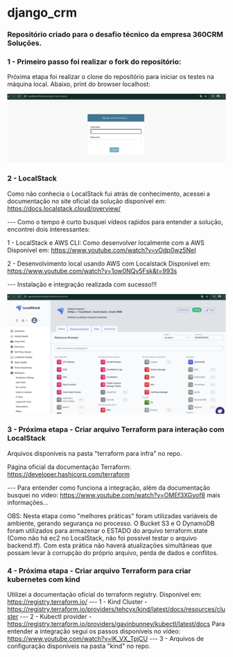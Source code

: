 ﻿# django_crm
### Repositório criado para o desafio técnico da empresa 360CRM Soluções.

### 1 - Primeiro passo foi realizar o fork do repositório:
Próxima etapa foi realizar o clone do reposítório para iniciar os testes na máquina local. Abaixo, print do browser localhost: 

<img src="https://github.com/AgnerLoss/django_crm/blob/develop/imagens/container.png">

### 2 - LocalStack 

Como não conhecia o LocalStack fui atrás de conhecimento, acessei a documentação no site oficial da solução disponível em: https://docs.localstack.cloud/overview/

--- Como o tempo é curto busquei vídeos raṕidos para entender a solução, encontrei dois interessantes:

1 - LocalStack e AWS CLI: Como desenvolver localmente com a AWS
Disponível em: https://www.youtube.com/watch?v=yOdp0wz5NeI

2 - Desenvolvimento local usando AWS com Localstack
Disponível em: https://www.youtube.com/watch?v=1ow0NQv5Fsk&t=993s

 --- Instalação e integração realizada com sucesso!!!

 <img src="https://github.com/AgnerLoss/django_crm/blob/develop/imagens/integracao%20localstack.png">

 ### 3 - Próxima etapa - Criar arquivo Terraform para interação com LocalStack

 Arquivos disponíveis na pasta "terraform para infra" no repo. 

 Página oficial da documentação Terraform: https://developer.hashicorp.com/terraform

 --- Para entender como funciona a integração, além da documentação busquei no vídeo: https://www.youtube.com/watch?v=OMEf3XGyof8 mais informações...

 OBS: Nesta etapa como "melhores práticas" foram utilizadas variáveis de ambiente, gerando segurança no processo. O Bucket S3 e O DynamoDB foram utilizados para armazenar o ESTADO do arquivo terraform.state (Como não há ec2 no LocalStack, não foi possivel testar o arquivo backend.tf). Com esta prática  não haverá atualizações simultâneas que possam levar à corrupção do próprio arquivo, perda de dados e conflitos. 

 ### 4 - Próxima etapa - Criar arquivo Terraform para criar kubernetes com kind

 Utilizei a documentação oficial do terraform registry. Disponível em: https://registry.terraform.io/
 --- 1 - Kind Cluster - https://registry.terraform.io/providers/tehcyx/kind/latest/docs/resources/cluster
 --- 2 - Kubectl provider - https://registry.terraform.io/providers/gavinbunney/kubectl/latest/docs
 Para entender a integração segui os passos disponíveis no vídeo: https://www.youtube.com/watch?v=lK_VX_TpjCU
 --- 3 - Arquivos de configuração disponíveis na pasta "kind" no repo. 

 



 
 










